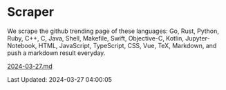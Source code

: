 # Scraper

We scrape the github trending page of these languages: Go, Rust, Python, Ruby, C++, C, Java, Shell, Makefile, Swift, Objective-C, Kotlin, Jupyter-Notebook, HTML, JavaScript, TypeScript, CSS, Vue, TeX, Markdown, and push a markdown result everyday.

[2024-03-27.md](https://github.com/yangwenmai/github-trending-backup/blob/master/2024-03-27.md)

Last Updated: 2024-03-27 04:00:05